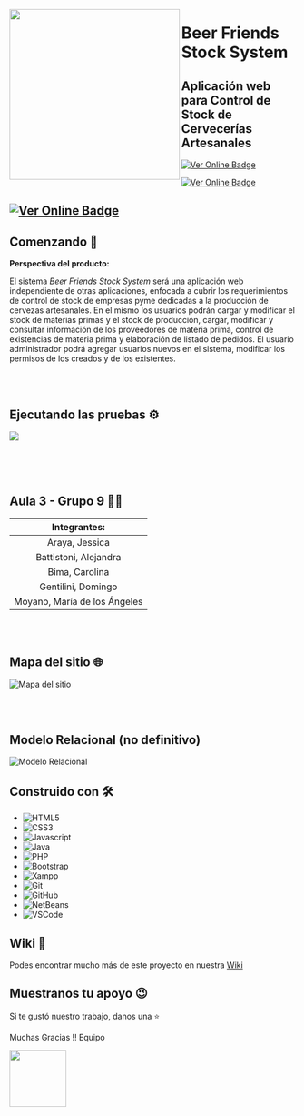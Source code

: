 

<a href="url"><img src="https://github.com/PPROF1-2021/g9-a3g9stock/blob/main/assets/logo.png" align="left" height="300"></a>


# Beer Friends Stock System
## Aplicación web para Control de Stock de Cervecerías Artesanales

   [![Ver Online Badge](https://img.shields.io/badge/-Ver%20en%20Hosting%20con%20soporte%20para%20PHP-green?style=flatsquare&link=https://friendsdelcms.000webhostapp.com/)](https://friendsdelcms.000webhostapp.com/)
 
 [![Ver Online Badge](https://img.shields.io/badge/-Ver%20sitio%20en%20GitHub%20Pages-orange?style=flatsquare&link=https://pprof1-2021.github.io/g9-a3g9stock/index.html)](https://pprof1-2021.github.io/g9-a3g9stock/index.html) 
 
 [![Ver Online Badge](https://img.shields.io/badge/-Ver%20Wiki-yellow?style=flatsquare&link=https://pprof1-2021.github.io/g9-a3g9stock/index.html)](https://github.com/PPROF1-2021/g9-a3g9stock/wiki) 
 <br>
------------------------------------------------------------------------------------------------- 

## Comenzando 🚀
**Perspectiva del producto:**

El sistema *Beer Friends Stock System* será una aplicación web independiente de otras aplicaciones, enfocada a cubrir los requerimientos de control de 
stock de empresas pyme dedicadas a la producción de cervezas artesanales. En el mismo los usuarios podrán cargar y modificar el stock de materias primas 
y el stock de producción, cargar, modificar y consultar información de los proveedores de materia prima, control de existencias de materia prima 
y elaboración de listado de pedidos. 
El usuario administrador podrá agregar usuarios nuevos en el sistema, modificar los permisos de los creados y de los existentes.

<br>
<br>

## Ejecutando las pruebas ⚙️

<a href="url"><img src="https://github.com/PPROF1-2021/g9-a3g9stock/blob/main/Documentaci%C3%B3n/Untitled-2.gif"></a>


<br>
<br>
<br>

## Aula 3 -  Grupo 9 👨‍💻



| Integrantes: |
|:-------------------------:|
| Araya, Jessica|
| Battistoni, Alejandra  |
| Bima, Carolina |
| Gentilini, Domingo  |
| Moyano, María de los Ángeles |

<br><br>


## Mapa del sitio 🌐

![Mapa del sitio](https://github.com/PPROF1-2021/g9-a3g9stock/blob/main/Documentaci%C3%B3n/Mapa%20del%20sitio.jpg)

<br><br>


## Modelo Relacional (no definitivo) 

![Modelo Relacional](https://github.com/PPROF1-2021/g9-a3g9stock/blob/main/Documentaci%C3%B3n/BDD/BBDD%20nueva.png)


## Construido con 🛠️

* ![HTML5](https://img.shields.io/badge/-HTML5-E34F26?style=flat&logo=html5&logoColor=white)
* ![CSS3](https://img.shields.io/badge/-CSS3-1572B6?style=flat&logo=css3)
* ![Javascript](https://img.shields.io/badge/-JavaScript-EDD222?style=flat&logo=javascript&logoColor=white)
* ![Java](https://img.shields.io/badge/-Java-6EBF20?style=flat&logo=java&logoColor=white)
* ![PHP](https://img.shields.io/badge/-Php-181717?style=flat&logo=php&logoColor=white) 
* ![Bootstrap](https://img.shields.io/badge/bootstrap-%23563D7C.svg?style=flat&logo=bootstrap&logoColor=white)
* ![Xampp](http://img.shields.io/badge/-Xampp-FF9A00?style=flat&logo=xampp&logoColor=white)
* ![Git](https://img.shields.io/badge/-Git-F05032?style=flat&logo=git&logoColor=white)
* ![GitHub](https://img.shields.io/badge/-Github-181717?style=flat&logo=github&logoColor=white)
* ![NetBeans](https://img.shields.io/badge/NetBeansIDE-1B6AC6.svg?style=flat&logo=apache-netbeans-ide&logoColor=white")
* ![VSCode](https://img.shields.io/badge/-VSCode-007ACC?style=flat&logo=visual-studio-code&logoColor=white)


## Wiki 📖

Podes encontrar mucho más de este proyecto en nuestra [Wiki](https://github.com/PPROF1-2021/g9-a3g9stock/wiki)




## Muestranos tu apoyo 😉
Si te gustó nuestro trabajo, danos una ⭐




Muchas Gracias !! Equipo

<a href="url"><img src="https://santacatalinawordpresscom.files.wordpress.com/2021/04/200_d.gif" align="center" height="100"></a> 

